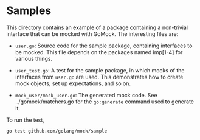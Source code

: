 # Samples

This directory contains an example of a package containing a non-trivial
interface that can be mocked with GoMock. The interesting files are:

* `user.go`: Source code for the sample package, containing interfaces to be
    mocked. This file depends on the packages named imp[1-4] for various things.

* `user_test.go`: A test for the sample package, in which mocks of the
    interfaces from `user.go` are used. This demonstrates how to create mock
    objects, set up expectations, and so on.

* `mock_user/mock_user.go`: The generated mock code. See ../gomock/matchers.go
    for the `go:generate` command used to generate it.

To run the test,

```bash
go test github.com/golang/mock/sample
```
